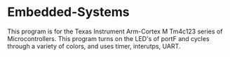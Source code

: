 # Embedded-Systems

This program is for the Texas Instrument Arm-Cortex M Tm4c123 series of Microcontrollers. This program turns on the LED's of portF and cycles through a variety of colors, and uses timer, interutps, UART.
